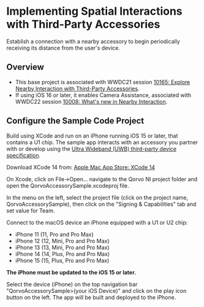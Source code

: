 # Implementing Spatial Interactions with Third-Party Accessories

Establish a connection with a nearby accessory to begin periodically receiving its distance from the user's device.

## Overview

- This base project is associated with WWDC21 session [10165: Explore Nearby Interaction with Third-Party Accessories](https://developer.apple.com/wwdc21/10165).
- If using iOS 16 or later, it enables Camera Assistance, associated with WWDC22 session [10008: What's new in Nearby Interaction](https://developer.apple.com/wwdc22/10008).

## Configure the Sample Code Project

Build using XCode and run on an iPhone running iOS 15 or later, that contains a U1 chip. The sample app interacts with an accessory you partner with or develop using the [Ultra Wideband (UWB) third-party device specification](https://developer.apple.com/nearby-interaction).

Download XCode 14 from:
[Apple Mac App Store: XCode 14](https://apps.apple.com/us/app/xcode/id497799835?mt=12)

On Xcode, click on File->Open... navigate to the Qorvo NI project folder and open the QorvoAccessorySample.xcodeproj file.

In the menu on the left, select the project file (click on the project name, QorvoAccessorySample), then click on the "Signing & Capabilities" tab and set value for Team.

Connect to the macOS device an iPhone equipped with a U1 or U2 chip:
- iPhone 11 (11, Pro and Pro Max)
- iPhone 12 (12, Mini, Pro and Pro Max)
- iPhone 13 (13, Mini, Pro and Pro Max)
- iPhone 14 (14, Plus, Pro and Pro Max)
- iPhone 15 (15, Plus, Pro and Pro Max)

**The iPhone must be updated to the iOS 15 or later.**

Select the device (iPhone) on the top navigation bar "QorvoAccessorySample>(your iOS Device)" and click on the play icon button on the left.
The app will be built and deployed to the iPhone.
